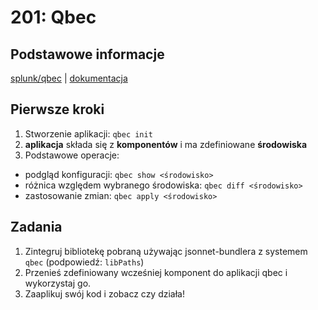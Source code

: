 # 201: Qbec

## Podstawowe informacje

[splunk/qbec](https://github.com/splunk/qbec) | [dokumentacja](https://qbec.io/)

## Pierwsze kroki

1. Stworzenie aplikacji: `qbec init`
2. **aplikacja** składa się z **komponentów** i ma zdefiniowane **środowiska**
3. Podstawowe operacje:
  * podgląd konfiguracji: `qbec show <środowisko>`
  * różnica względem wybranego środowiska: `qbec diff <środowisko>`
  * zastosowanie zmian: `qbec apply <środowisko>`

## Zadania

1. Zintegruj bibliotekę pobraną używając jsonnet-bundlera z systemem `qbec` (podpowiedź: `libPaths`)
2. Przenieś zdefiniowany wcześniej komponent do aplikacji qbec i wykorzystaj go.
3. Zaaplikuj swój kod i zobacz czy działa!